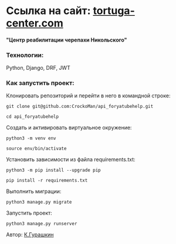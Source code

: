 # Ссылка на сайт: [tortuga-center.com](https://tortuga-center.ru/)</br>
#### "Центр реабилитации черепахи Никольского"</br>
### Технологии:
Python, Django, DRF, JWT
### Как запустить проект:

Клонировать репозиторий и перейти в него в командной строке:

```
git clone git@github.com:CrockoMan/api_foryatubehelp.git
```

```
cd api_foryatubehelp
```

Cоздать и активировать виртуальное окружение:

```
python3 -m venv env
```

```
source env/bin/activate
```

Установить зависимости из файла requirements.txt:

```
python3 -m pip install --upgrade pip
```

```
pip install -r requirements.txt
```

Выполнить миграции:

```
python3 manage.py migrate
```

Запустить проект:

```
python3 manage.py runserver
```
 Автор: [К.Гурашкин](<https://github.com/CrockoMan>)
